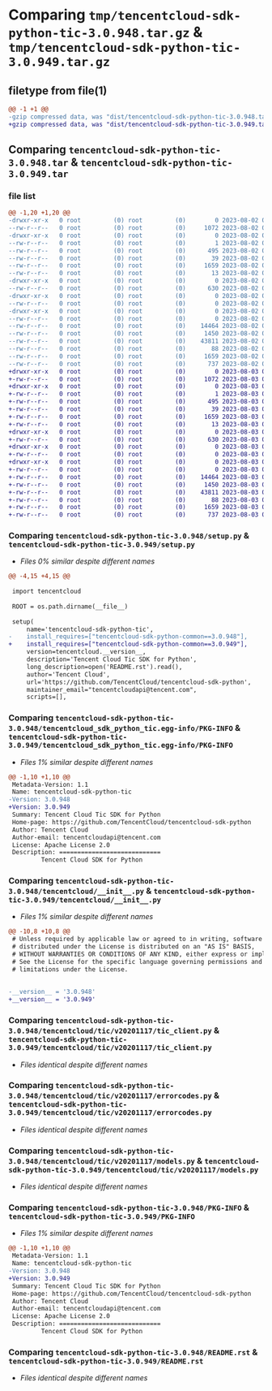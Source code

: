 # Comparing `tmp/tencentcloud-sdk-python-tic-3.0.948.tar.gz` & `tmp/tencentcloud-sdk-python-tic-3.0.949.tar.gz`

## filetype from file(1)

```diff
@@ -1 +1 @@
-gzip compressed data, was "dist/tencentcloud-sdk-python-tic-3.0.948.tar", last modified: Wed Aug  2 00:39:21 2023, max compression
+gzip compressed data, was "dist/tencentcloud-sdk-python-tic-3.0.949.tar", last modified: Thu Aug  3 00:36:19 2023, max compression
```

## Comparing `tencentcloud-sdk-python-tic-3.0.948.tar` & `tencentcloud-sdk-python-tic-3.0.949.tar`

### file list

```diff
@@ -1,20 +1,20 @@
-drwxr-xr-x   0 root         (0) root         (0)        0 2023-08-02 00:39:21.000000 tencentcloud-sdk-python-tic-3.0.948/
--rw-r--r--   0 root         (0) root         (0)     1072 2023-08-02 00:39:21.000000 tencentcloud-sdk-python-tic-3.0.948/setup.py
-drwxr-xr-x   0 root         (0) root         (0)        0 2023-08-02 00:39:21.000000 tencentcloud-sdk-python-tic-3.0.948/tencentcloud_sdk_python_tic.egg-info/
--rw-r--r--   0 root         (0) root         (0)        1 2023-08-02 00:39:21.000000 tencentcloud-sdk-python-tic-3.0.948/tencentcloud_sdk_python_tic.egg-info/dependency_links.txt
--rw-r--r--   0 root         (0) root         (0)      495 2023-08-02 00:39:21.000000 tencentcloud-sdk-python-tic-3.0.948/tencentcloud_sdk_python_tic.egg-info/SOURCES.txt
--rw-r--r--   0 root         (0) root         (0)       39 2023-08-02 00:39:21.000000 tencentcloud-sdk-python-tic-3.0.948/tencentcloud_sdk_python_tic.egg-info/requires.txt
--rw-r--r--   0 root         (0) root         (0)     1659 2023-08-02 00:39:21.000000 tencentcloud-sdk-python-tic-3.0.948/tencentcloud_sdk_python_tic.egg-info/PKG-INFO
--rw-r--r--   0 root         (0) root         (0)       13 2023-08-02 00:39:21.000000 tencentcloud-sdk-python-tic-3.0.948/tencentcloud_sdk_python_tic.egg-info/top_level.txt
-drwxr-xr-x   0 root         (0) root         (0)        0 2023-08-02 00:39:21.000000 tencentcloud-sdk-python-tic-3.0.948/tencentcloud/
--rw-r--r--   0 root         (0) root         (0)      630 2023-08-02 00:39:21.000000 tencentcloud-sdk-python-tic-3.0.948/tencentcloud/__init__.py
-drwxr-xr-x   0 root         (0) root         (0)        0 2023-08-02 00:39:21.000000 tencentcloud-sdk-python-tic-3.0.948/tencentcloud/tic/
--rw-r--r--   0 root         (0) root         (0)        0 2023-08-02 00:39:21.000000 tencentcloud-sdk-python-tic-3.0.948/tencentcloud/tic/__init__.py
-drwxr-xr-x   0 root         (0) root         (0)        0 2023-08-02 00:39:21.000000 tencentcloud-sdk-python-tic-3.0.948/tencentcloud/tic/v20201117/
--rw-r--r--   0 root         (0) root         (0)        0 2023-08-02 00:39:21.000000 tencentcloud-sdk-python-tic-3.0.948/tencentcloud/tic/v20201117/__init__.py
--rw-r--r--   0 root         (0) root         (0)    14464 2023-08-02 00:39:21.000000 tencentcloud-sdk-python-tic-3.0.948/tencentcloud/tic/v20201117/tic_client.py
--rw-r--r--   0 root         (0) root         (0)     1450 2023-08-02 00:39:21.000000 tencentcloud-sdk-python-tic-3.0.948/tencentcloud/tic/v20201117/errorcodes.py
--rw-r--r--   0 root         (0) root         (0)    43811 2023-08-02 00:39:21.000000 tencentcloud-sdk-python-tic-3.0.948/tencentcloud/tic/v20201117/models.py
--rw-r--r--   0 root         (0) root         (0)       88 2023-08-02 00:39:21.000000 tencentcloud-sdk-python-tic-3.0.948/setup.cfg
--rw-r--r--   0 root         (0) root         (0)     1659 2023-08-02 00:39:21.000000 tencentcloud-sdk-python-tic-3.0.948/PKG-INFO
--rw-r--r--   0 root         (0) root         (0)      737 2023-08-02 00:39:21.000000 tencentcloud-sdk-python-tic-3.0.948/README.rst
+drwxr-xr-x   0 root         (0) root         (0)        0 2023-08-03 00:36:19.000000 tencentcloud-sdk-python-tic-3.0.949/
+-rw-r--r--   0 root         (0) root         (0)     1072 2023-08-03 00:36:19.000000 tencentcloud-sdk-python-tic-3.0.949/setup.py
+drwxr-xr-x   0 root         (0) root         (0)        0 2023-08-03 00:36:19.000000 tencentcloud-sdk-python-tic-3.0.949/tencentcloud_sdk_python_tic.egg-info/
+-rw-r--r--   0 root         (0) root         (0)        1 2023-08-03 00:36:19.000000 tencentcloud-sdk-python-tic-3.0.949/tencentcloud_sdk_python_tic.egg-info/dependency_links.txt
+-rw-r--r--   0 root         (0) root         (0)      495 2023-08-03 00:36:19.000000 tencentcloud-sdk-python-tic-3.0.949/tencentcloud_sdk_python_tic.egg-info/SOURCES.txt
+-rw-r--r--   0 root         (0) root         (0)       39 2023-08-03 00:36:19.000000 tencentcloud-sdk-python-tic-3.0.949/tencentcloud_sdk_python_tic.egg-info/requires.txt
+-rw-r--r--   0 root         (0) root         (0)     1659 2023-08-03 00:36:19.000000 tencentcloud-sdk-python-tic-3.0.949/tencentcloud_sdk_python_tic.egg-info/PKG-INFO
+-rw-r--r--   0 root         (0) root         (0)       13 2023-08-03 00:36:19.000000 tencentcloud-sdk-python-tic-3.0.949/tencentcloud_sdk_python_tic.egg-info/top_level.txt
+drwxr-xr-x   0 root         (0) root         (0)        0 2023-08-03 00:36:19.000000 tencentcloud-sdk-python-tic-3.0.949/tencentcloud/
+-rw-r--r--   0 root         (0) root         (0)      630 2023-08-03 00:36:19.000000 tencentcloud-sdk-python-tic-3.0.949/tencentcloud/__init__.py
+drwxr-xr-x   0 root         (0) root         (0)        0 2023-08-03 00:36:19.000000 tencentcloud-sdk-python-tic-3.0.949/tencentcloud/tic/
+-rw-r--r--   0 root         (0) root         (0)        0 2023-08-03 00:36:19.000000 tencentcloud-sdk-python-tic-3.0.949/tencentcloud/tic/__init__.py
+drwxr-xr-x   0 root         (0) root         (0)        0 2023-08-03 00:36:19.000000 tencentcloud-sdk-python-tic-3.0.949/tencentcloud/tic/v20201117/
+-rw-r--r--   0 root         (0) root         (0)        0 2023-08-03 00:36:19.000000 tencentcloud-sdk-python-tic-3.0.949/tencentcloud/tic/v20201117/__init__.py
+-rw-r--r--   0 root         (0) root         (0)    14464 2023-08-03 00:36:19.000000 tencentcloud-sdk-python-tic-3.0.949/tencentcloud/tic/v20201117/tic_client.py
+-rw-r--r--   0 root         (0) root         (0)     1450 2023-08-03 00:36:19.000000 tencentcloud-sdk-python-tic-3.0.949/tencentcloud/tic/v20201117/errorcodes.py
+-rw-r--r--   0 root         (0) root         (0)    43811 2023-08-03 00:36:19.000000 tencentcloud-sdk-python-tic-3.0.949/tencentcloud/tic/v20201117/models.py
+-rw-r--r--   0 root         (0) root         (0)       88 2023-08-03 00:36:19.000000 tencentcloud-sdk-python-tic-3.0.949/setup.cfg
+-rw-r--r--   0 root         (0) root         (0)     1659 2023-08-03 00:36:19.000000 tencentcloud-sdk-python-tic-3.0.949/PKG-INFO
+-rw-r--r--   0 root         (0) root         (0)      737 2023-08-03 00:36:19.000000 tencentcloud-sdk-python-tic-3.0.949/README.rst
```

### Comparing `tencentcloud-sdk-python-tic-3.0.948/setup.py` & `tencentcloud-sdk-python-tic-3.0.949/setup.py`

 * *Files 0% similar despite different names*

```diff
@@ -4,15 +4,15 @@
 
 import tencentcloud
 
 ROOT = os.path.dirname(__file__)
 
 setup(
     name='tencentcloud-sdk-python-tic',
-    install_requires=["tencentcloud-sdk-python-common==3.0.948"],
+    install_requires=["tencentcloud-sdk-python-common==3.0.949"],
     version=tencentcloud.__version__,
     description='Tencent Cloud Tic SDK for Python',
     long_description=open('README.rst').read(),
     author='Tencent Cloud',
     url='https://github.com/TencentCloud/tencentcloud-sdk-python',
     maintainer_email="tencentcloudapi@tencent.com",
     scripts=[],
```

### Comparing `tencentcloud-sdk-python-tic-3.0.948/tencentcloud_sdk_python_tic.egg-info/PKG-INFO` & `tencentcloud-sdk-python-tic-3.0.949/tencentcloud_sdk_python_tic.egg-info/PKG-INFO`

 * *Files 1% similar despite different names*

```diff
@@ -1,10 +1,10 @@
 Metadata-Version: 1.1
 Name: tencentcloud-sdk-python-tic
-Version: 3.0.948
+Version: 3.0.949
 Summary: Tencent Cloud Tic SDK for Python
 Home-page: https://github.com/TencentCloud/tencentcloud-sdk-python
 Author: Tencent Cloud
 Author-email: tencentcloudapi@tencent.com
 License: Apache License 2.0
 Description: ============================
         Tencent Cloud SDK for Python
```

### Comparing `tencentcloud-sdk-python-tic-3.0.948/tencentcloud/__init__.py` & `tencentcloud-sdk-python-tic-3.0.949/tencentcloud/__init__.py`

 * *Files 1% similar despite different names*

```diff
@@ -10,8 +10,8 @@
 # Unless required by applicable law or agreed to in writing, software
 # distributed under the License is distributed on an "AS IS" BASIS,
 # WITHOUT WARRANTIES OR CONDITIONS OF ANY KIND, either express or implied.
 # See the License for the specific language governing permissions and
 # limitations under the License.
 
 
-__version__ = '3.0.948'
+__version__ = '3.0.949'
```

### Comparing `tencentcloud-sdk-python-tic-3.0.948/tencentcloud/tic/v20201117/tic_client.py` & `tencentcloud-sdk-python-tic-3.0.949/tencentcloud/tic/v20201117/tic_client.py`

 * *Files identical despite different names*

### Comparing `tencentcloud-sdk-python-tic-3.0.948/tencentcloud/tic/v20201117/errorcodes.py` & `tencentcloud-sdk-python-tic-3.0.949/tencentcloud/tic/v20201117/errorcodes.py`

 * *Files identical despite different names*

### Comparing `tencentcloud-sdk-python-tic-3.0.948/tencentcloud/tic/v20201117/models.py` & `tencentcloud-sdk-python-tic-3.0.949/tencentcloud/tic/v20201117/models.py`

 * *Files identical despite different names*

### Comparing `tencentcloud-sdk-python-tic-3.0.948/PKG-INFO` & `tencentcloud-sdk-python-tic-3.0.949/PKG-INFO`

 * *Files 1% similar despite different names*

```diff
@@ -1,10 +1,10 @@
 Metadata-Version: 1.1
 Name: tencentcloud-sdk-python-tic
-Version: 3.0.948
+Version: 3.0.949
 Summary: Tencent Cloud Tic SDK for Python
 Home-page: https://github.com/TencentCloud/tencentcloud-sdk-python
 Author: Tencent Cloud
 Author-email: tencentcloudapi@tencent.com
 License: Apache License 2.0
 Description: ============================
         Tencent Cloud SDK for Python
```

### Comparing `tencentcloud-sdk-python-tic-3.0.948/README.rst` & `tencentcloud-sdk-python-tic-3.0.949/README.rst`

 * *Files identical despite different names*

